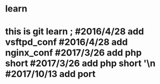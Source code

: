 learn
=====
this is git learn ;
#2016/4/28 		add 	vsftpd_conf
#2016/4/28 		add 	nginx_conf
#2017/3/26		add	php short
#2017/3/26		add	php short '\n
#2017/10/13		add	port
=======
